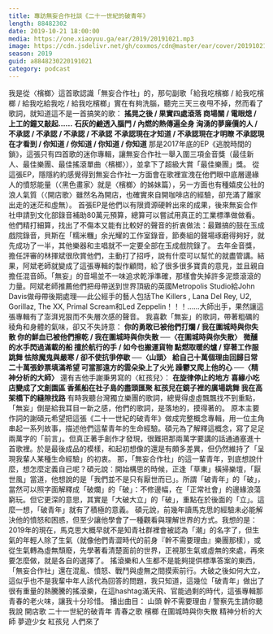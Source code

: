 ```yaml
---
title: 專訪無妄合作社談《二十一世紀的破青年》
length: 88482302
date: 2019-10-21 18:00:00
media: https://one.xiaoyuu.ga/ear/2019/20191021.mp3
image: https://cdn.jsdelivr.net/gh/coxmos/cdn@master/ear/cover/20191021.jpeg
season: 2019
guid: a8848230220191021
category: podcast
---
```


我是從〈檳榔〉這首歌認識「無妄合作社」的，那句副歌「給我吃檳榔 / 給我吃檳榔 / 給我吃給我吃 / 給我吃檳榔」實在有夠洗腦，聽完三天三夜甩不掉，然而看了歌詞，就知道這不是一首搞笑的歌：
<strong>搖晃之後 / 果實四處滾落
商場關 / 電眼熄 / 上工的鐘又敲起……</strong>
<strong>石灰的鹼透入腦門 / 內燃的熱傳遍全身
洶湧的夢廉價的人 / 不承認 / 不承認 / 不承認 / 不承認</strong>
<strong>不承認現在才知道 / 不承認現在才明瞭
不承認現在才看到 / 你知道 / 你知道 / 你知道 / 你知道</strong>
那是2017年底的EP《逃脫時間的鎖》，這張只有四首歌的迷你專輯，讓無妄合作社一舉入圍三項金音獎（最佳新人、最佳樂團、最佳搖滾單曲〈檳榔〉），並拿下了超級大賞「最佳樂團」獎。
從這張EP，隱隱約約感覺得到無妄合作社一方面會在歌裡宣洩在他們眼中底層邊緣人的憤怒能量（〈黑色畫家〉就是〈檳榔〉的姊妹篇），另一方面也有種嬉皮公社的浪人氣質（〈開店歌〉雖然名為開店，也確實來自開咖啡店的經驗，卻充滿了離家出走的迷茫和虛無）。
首張EP是他們以有限資源硬幹出來的成果，後來無妄合作社申請到文化部錄音補助80萬元預算，總算可以嘗試用真正的工業標準做做看。他們精打細算，找出了不傷本又能有比較好的聲音的折衷做法：最難搞的鼓在玉成戲院錄音，貝斯在「糯米糰」余光耀的工作室錄音，節奏組的聲場琢磨得夠好，就先成功了一半，其他樂器和主唱就不一定要全部在玉成戲院錄了。
去年金音獎，擔任評審的林揮斌很欣賞他們，主動打了招呼，說有什麼可以幫忙的就盡管講。結果，阿斌老師就變成了這張專輯的製作顧問，給了很多很多寶貴的意見，並且親自擔任混音師。「無妄」的音場並不一味追求乾淨準確，那樣會失掉許多泥漿滾滾的力量。阿斌老師推薦他們把母帶送到世界頂級的英國Metropolis Studio給John Davis做母帶後期處理──此公經手的藝人包括The Killers , Lana Del Rey, U2, Gorillaz, The XX, Primal Scream和Led Zeppelin！！！……大師出手，果然讓這張專輯有了澎湃兇狠而不失層次感的聲音。
我喜歡「無妄」的歌詞，帶著粗礪的稜角和身體的氣味，卻又不失詩意：
<strong>你的勇敢已被他們打爛 / 我在圍城時與你失散
你的鮮血已被他們擦乾 / 我在圍城時與你失散 
──〈在圍城時與你失散〉</strong>
<strong>微醺的水手閃過滿載的船
擅於航行的手 / 如今也搬運貨物
點燃取暖的爐 / 穿著工作服跳舞
怯除魔鬼與嚴寒 / 卻不使抗爭停歇
──〈山頭〉</strong>
<strong>給自己十萬個理由回歸日常
二十萬張鈔票填滿希望
可當那遠方的雲朵染上了火光
躁鬱又爬上他的心
──〈精神分析的大師〉</strong>
還有吉他手謝秉男寫的〈紅孩兒〉：
<strong>在旋律停止的地方
喜緣小吃店變成了文創園區
香蕉船在社子島的盡頭匯聚
紅孩兒在鏡子裡的廣場跳舞
我在高架橋下的縫隙找路</strong>
有時我聽台灣獨立樂團的歌詞，總覺得虛虛飄飄找不到重點，「無妄」倒是給我耳目一新之感，他們的歌詞，是落地的，摸得著的。
原本主要作詞的謝碩元希望把這張《二十一世紀的破青年》做成完整概念專輯，用一位主角串起一系列故事，描述他們這輩青年的生命經驗。碩元為了解釋這概念，寫了足足兩萬字的「前言」。但真正著手創作才發現，很難把那兩萬字要講的話通通塞進十首歌裡。於是最後成品的模樣，和起初想像的還是有頗多差異，但仍然維持了「呈現我輩人某種生命經驗」的初衷。
那，「無妄合作社」的這一輩青年，到底想說什麼，想怎麼定義自己呢？碩元說：開始構思的時候，正逢「草東」橫掃樂壇，「厭世風」當道，他想說的是「我們並不是只有厭世而已」。所謂「破青年」的「破」，當然可以照字面解釋成「破爛」的「破」：不修邊幅，在「正常社會」的邊緣浪蕩窮玩。但它更深的意思，其實是「大破大立」的「破」，重點在於後面的「立」。這麼一想，「破青年」就有了積極的意義。
碩元說，前幾年讀馬克思的經驗未必能解決他的憤怒和困惑，但至少讓他學會了一種觀看與理解世界的方式。我想的是：2019年的現在，馬克思大概早就不是知青社群裡會被認為「潮」的名字了，但生氣的年輕人除了生氣（就像他們青澀時代的前身『幹不需要理由』樂團那樣），或從生氣轉為虛無頹廢，先學著看清楚面前的世界，正視那生氣或虛無的來處，再來要怎麼做，就是各自的選擇了。
搖滾樂和人生都不是能夠提供標準答案的東西，「無妄合作社」還在混亂、憤怒、戰鬥與虛無之間摸索前行。大破之後如何大立，這似乎也不是我輩中年人該代為回答的問題，我只知道，這幾位「破青年」做出了很有重量的熱騰騰的搖滾樂，在這hashtag滿天飛、官能過剩的時代，這張專輯那青春的老火味，讓我十分珍惜。
播出曲目：
山頭
幹不需要理由 / 警察先生請你聽我說
開店歌
二十一世紀的破青年
青春之歌
檳榔
在圍城時與你失散
精神分析的大師
夢遊少女
紅孩兒
人們來了

